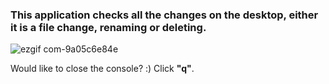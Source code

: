 ### This application checks all the changes on the desktop, either it is a file change, renaming or deleting.

![ezgif com-9a05c6e84e](https://cloud.githubusercontent.com/assets/25085025/22117988/6d1c3a86-de8f-11e6-900f-2811d491bed9.gif)

Would like to close the console? :) Click __"q"__.

